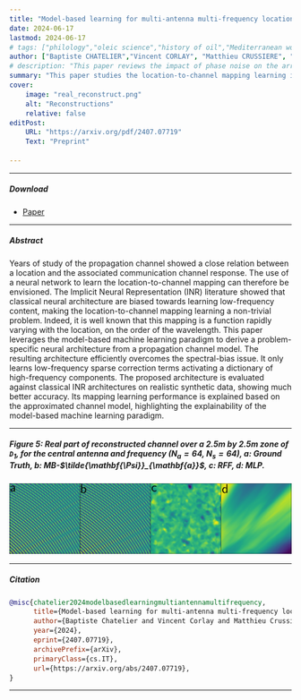 ```yaml
---
title: "Model-based learning for multi-antenna multi-frequency location-to-channel mapping" 
date: 2024-06-17
lastmod: 2024-06-17
# tags: ["philology","oleic science","history of oil","Mediterranean world"]
author: ["Baptiste CHATELIER","Vincent CORLAY", "Matthieu CRUSSIERE", "Luc LE MAGOAROU"]
# description: "This paper reviews the impact of phase noise on the array factor. Published in IEEE WCNC 2023" 
summary: "This paper studies the location-to-channel mapping learning in a multi-antenna multi-frequency setting. Preprint." 
cover:
    image: "real_reconstruct.png"
    alt: "Reconstructions"
    relative: false
editPost:
    URL: "https://arxiv.org/pdf/2407.07719"
    Text: "Preprint"

---
```


---

##### Download

+ [Paper](https://arxiv.org/pdf/2407.07719)

---

##### Abstract

Years of study of the propagation channel showed a close relation between a location and the associated communication channel response. The use of a neural network to learn the location-to-channel mapping can therefore be envisioned. The Implicit Neural Representation (INR) literature showed that classical neural architecture are biased towards learning low-frequency content, making the location-to-channel mapping learning a non-trivial problem. Indeed, it is well known that this mapping is a function rapidly varying with the location, on the order of the wavelength. This paper leverages the model-based machine learning paradigm to derive a problem-specific neural architecture from a propagation channel model. The resulting architecture efficiently overcomes the spectral-bias issue. It only learns low-frequency sparse correction terms activating a dictionary of high-frequency components. The proposed architecture is evaluated against classical INR architectures on realistic synthetic data, showing much better accuracy. Its mapping learning performance is explained based on the approximated channel model, highlighting the explainability of the model-based machine learning paradigm.

---

##### Figure 5: Real part of reconstructed channel over a $2.5$m by $2.5$m zone of $\texttt{D}_1$, for the central antenna and frequency ($N_a =64$, $N_s=64$), $\textsf{a}$: Ground Truth, $\textsf{b}$: MB-$\tilde{\mathbf{\Psi}}_{\mathbf{a}}$, $\textsf{c}$: RFF, $\textsf{d}$: MLP.

![](real_reconstruct.png)

---

##### Citation

```BibTeX
@misc{chatelier2024modelbasedlearningmultiantennamultifrequency,
      title={Model-based learning for multi-antenna multi-frequency location-to-channel mapping}, 
      author={Baptiste Chatelier and Vincent Corlay and Matthieu Crussière and Luc Le Magoarou},
      year={2024},
      eprint={2407.07719},
      archivePrefix={arXiv},
      primaryClass={cs.IT},
      url={https://arxiv.org/abs/2407.07719}, 
}
```

---